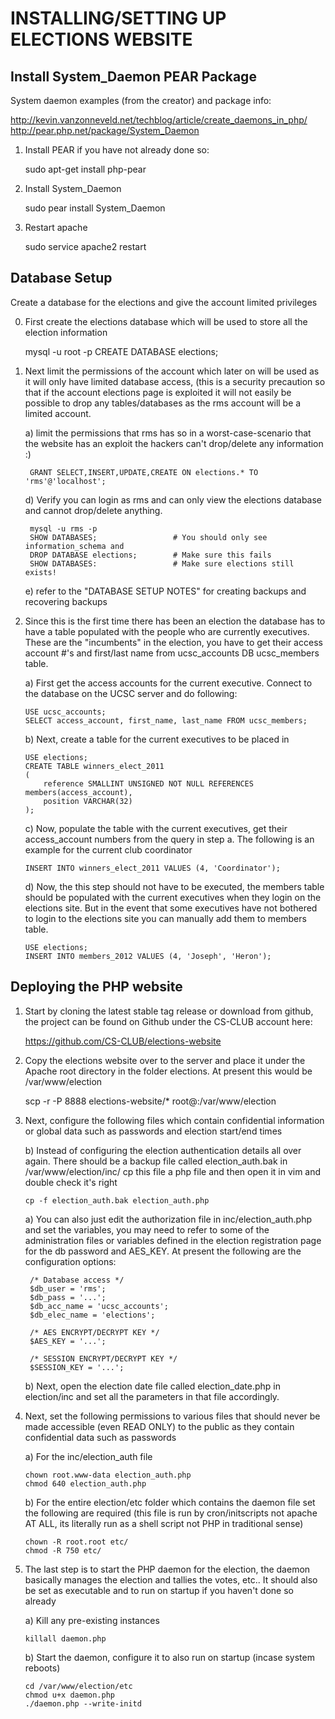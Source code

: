INSTALLING/SETTING UP ELECTIONS WEBSITE
=======================================


Install System_Daemon PEAR Package
----------------------------------------

System daemon examples (from the creator) and package info:

http://kevin.vanzonneveld.net/techblog/article/create_daemons_in_php/
http://pear.php.net/package/System_Daemon


1.	Install PEAR if you have not already done so:

	sudo apt-get install php-pear


2.	Install System_Daemon

	sudo pear install System_Daemon

3.	Restart apache

	sudo service apache2 restart


Database Setup
----------------------------------------

Create a database for the elections and give the account limited privileges

0. First create the elections database which will be used to store all the 	
   election information

	mysql -u root -p
	CREATE DATABASE elections;


1. Next limit the permissions of the account which later on will be used as it will
   only have limited database access, (this is a security precaution so that if the account
   elections page is exploited it will not easily be possible to drop any tables/databases 
   as the rms account will be a limited account.


	a)  limit the permissions that rms has so in a worst-case-scenario that the
		website has an exploit the hackers can't drop/delete any information :)

		GRANT SELECT,INSERT,UPDATE,CREATE ON elections.* TO 'rms'@'localhost';

	d) Verify you can login as rms and can only view the elections database and
	   cannot drop/delete anything.

		mysql -u rms -p
		SHOW DATABASES;					# You should only see information_schema and 
		DROP DATABASE elections;		# Make sure this fails
		SHOW DATABASES:					# Make sure elections still exists!


	e)	refer to the "DATABASE SETUP NOTES" for creating backups and recovering
		backups


2.	Since this is the first time there has been an election the database has
	to have a table populated with the people who are currently executives.
	These are the "incumbents" in the election, you have to get their access
	account #'s and first/last name from ucsc_accounts DB ucsc_members table.

	a) 	First get the access accounts for the current executive. Connect to the
		database on the UCSC server and do following:

		USE ucsc_accounts;
		SELECT access_account, first_name, last_name FROM ucsc_members;


	b)	Next, create a table for the current executives to be placed in

		USE elections;
		CREATE TABLE winners_elect_2011
		(
			reference SMALLINT UNSIGNED NOT NULL REFERENCES members(access_account), 
			position VARCHAR(32)
		);


	c) 	Now, populate the table with the current executives, get their access_account
	   	numbers from the query in step a. The following is an example for the
		current club coordinator

		INSERT INTO winners_elect_2011 VALUES (4, 'Coordinator');


	d) 	Now, the this step should not have to be executed, the members table should
		be populated with the current executives when they login on the elections
		site. But in the event that some executives have not bothered to login
		to the elections site you can manually add them to members table.

		USE elections;
		INSERT INTO members_2012 VALUES (4, 'Joseph', 'Heron');
		



Deploying the PHP website
--------------------------

1.	Start by cloning the latest stable tag release or download from github, the
	project can be found on Github under the CS-CLUB account here:

	https://github.com/CS-CLUB/elections-website

2.	Copy the elections website over to the server and place it under the Apache
	root directory in the folder elections. At present this would be /var/www/election

	scp -r -P 8888 elections-website/* root@<club server>:/var/www/election


3.	Next, configure the following files which contain confidential information
	or global data such as passwords and election start/end times

	b) 	Instead of configuring the election authentication details all over again.
		There should be a backup file called election_auth.bak in /var/www/election/inc/
		cp this file a php file and then open it in vim and double check it's right

		cp -f election_auth.bak election_auth.php


	a)	You can also just edit the authorization file in inc/election_auth.php and set the 
		variables, you may need to refer to some of the administration files
		or variables defined in the election registration page for the db password
		and AES_KEY. At present the following are the configuration options:

		 /* Database access */
		 $db_user = 'rms';
		 $db_pass = '...';
		 $db_acc_name = 'ucsc_accounts';
		 $db_elec_name = 'elections';
		  
		 /* AES ENCRYPT/DECRYPT KEY */
		 $AES_KEY = '...';
		  
		 /* SESSION ENCRYPT/DECRYPT KEY */
		 $SESSION_KEY = '...';


	b) 	Next, open the election date file called election_date.php in election/inc
		and set all the parameters in that file accordingly.
	
	
3.	Next, set the following permissions to various files that should never be made 
	accessible (even READ ONLY) to the public as they contain confidential data
	such as passwords

	a)	For the inc/election_auth file 
		
		chown root.www-data election_auth.php
		chmod 640 election_auth.php

	b)	For the entire election/etc folder which contains the daemon file set
		the following are required (this file is run by cron/initscripts not
		apache AT ALL, its literally run as a shell script not PHP in traditional
		sense)
	
		chown -R root.root etc/
		chmod -R 750 etc/


4.	The last step is to start the PHP daemon for the election, the daemon basically
	manages the election and tallies the votes, etc.. It should also be set as
	executable and to run on startup if you haven't done so already

	a)	Kill any pre-existing instances

		killall daemon.php

	b)	Start the daemon, configure it to also run on startup (incase system reboots)

		cd /var/www/election/etc
		chmod u+x daemon.php
		./daemon.php --write-initd
	
